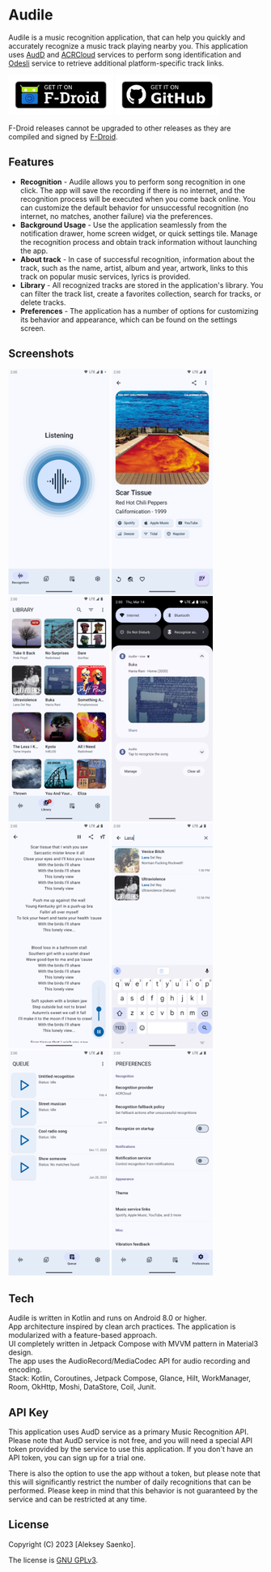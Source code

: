 # Audile

Audile is a music recognition application, that can help you quickly and accurately recognize a music track playing nearby you.
This application uses [AudD](https://audd.io/) and [ACRCloud](https://www.acrcloud.com/) services to perform song identification and [Odesli](https://odesli.co/) service to retrieve additional platform-specific track links.

[<img src="./img/get-it-on-f-droid.png" alt="Get it on F-Droid" height="80">](https://f-droid.org/en/packages/com.mrsep.musicrecognizer/)
[<img src="./img/get-it-on-github.png" alt="Get it on GitHub" height="80">](https://github.com/aleksey-saenko/MusicRecognizer/releases/)

F-Droid releases cannot be upgraded to other releases as they are compiled and signed by [F-Droid](https://f-droid.org/docs/).

## Features

* **Recognition** - Audile allows you to perform song recognition in one click. The app will save the recording if there is no internet, and the recognition process will be executed when you come back online. You can customize the default behavior for unsuccessful recognition (no internet, no matches, another failure) via the preferences.
* **Background Usage** - Use the application seamlessly from the notification drawer, home screen widget, or quick settings tile. Manage the recognition process and obtain track information without launching the app.
* **About track** - In case of successful recognition, information about the track, such as the name, artist, album and year, artwork, links to this track on popular music services, lyrics is provided.
* **Library** - All recognized tracks are stored in the application's library. You can filter the track list, create a favorites collection, search for tracks, or delete tracks.
* **Preferences** - The application has a number of options for customizing its behavior and appearance, which can be found on the settings screen.

## Screenshots
[<img src="./fastlane/metadata/android/en-US/images/phoneScreenshots/00.png" width=200>](./fastlane/metadata/android/en-US/images/phoneScreenshots/00.png "Recognition screen")
[<img src="./fastlane/metadata/android/en-US/images/phoneScreenshots/01.png" width=200>](./fastlane/metadata/android/en-US/images/phoneScreenshots/01.png "Track screen")
[<img src="./fastlane/metadata/android/en-US/images/phoneScreenshots/02.png" width=200>](./fastlane/metadata/android/en-US/images/phoneScreenshots/02.png "Library screen")
[<img src="./fastlane/metadata/android/en-US/images/phoneScreenshots/03.png" width=200>](./fastlane/metadata/android/en-US/images/phoneScreenshots/03.png "Notification service")
[<img src="./fastlane/metadata/android/en-US/images/phoneScreenshots/04.png" width=200>](./fastlane/metadata/android/en-US/images/phoneScreenshots/04.png "Lyrics screen")
[<img src="./fastlane/metadata/android/en-US/images/phoneScreenshots/05.png" width=200>](./fastlane/metadata/android/en-US/images/phoneScreenshots/05.png "Library search")
[<img src="./fastlane/metadata/android/en-US/images/phoneScreenshots/06.png" width=200>](./fastlane/metadata/android/en-US/images/phoneScreenshots/06.png "Queue screen")
[<img src="./fastlane/metadata/android/en-US/images/phoneScreenshots/07.png" width=200>](./fastlane/metadata/android/en-US/images/phoneScreenshots/07.png "Preferences screen")

## Tech

Audile is written in Kotlin and runs on Android 8.0 or higher.  
App architecture inspired by clean arch practices. The application is modularized with a feature-based approach.  
UI completely written in Jetpack Compose with MVVM pattern in Material3 design.  
The app uses the AudioRecord/MediaCodec API for audio recording and encoding.  
Stack: Kotlin, Coroutines, Jetpack Compose, Glance, Hilt, WorkManager, Room, OkHttp, Moshi, DataStore, Coil, Junit.

## API Key

This application uses AudD service as a primary Music Recognition API. Please note that AudD service is not free, and you will need a special API token provided by the service to use this application. If you don't have an API token, you can sign up for a trial one.

There is also the option to use the app without a token, but please note that this will significantly restrict the number of daily recognitions that can be performed. Please keep in mind that this behavior is not guaranteed by the service and can be restricted at any time.

## License

Copyright (C) 2023 [Aleksey Saenko].

The license is [GNU GPLv3](LICENSE.md).
